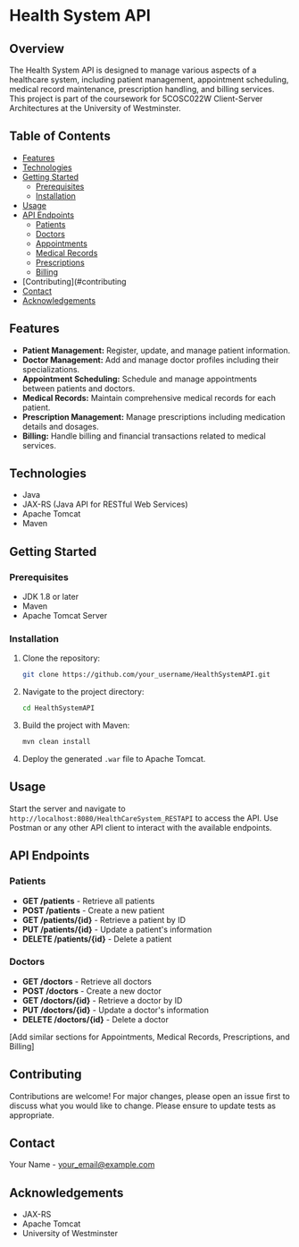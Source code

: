 
# Health System API

## Overview
The Health System API is designed to manage various aspects of a healthcare system, including patient management, appointment scheduling, medical record maintenance, prescription handling, and billing services. This project is part of the coursework for 5COSC022W Client-Server Architectures at the University of Westminster.

## Table of Contents
- [Features](#features)
- [Technologies](#technologies)
- [Getting Started](#getting-started)
  - [Prerequisites](#prerequisites)
  - [Installation](#installation)
- [Usage](#usage)
- [API Endpoints](#api-endpoints)
  - [Patients](#patients)
  - [Doctors](#doctors)
  - [Appointments](#appointments)
  - [Medical Records](#medical-records)
  - [Prescriptions](#prescriptions)
  - [Billing](#billing)
- [Contributing](#contributing
- [Contact](#contact)
- [Acknowledgements](#acknowledgements)

## Features
- **Patient Management:** Register, update, and manage patient information.
- **Doctor Management:** Add and manage doctor profiles including their specializations.
- **Appointment Scheduling:** Schedule and manage appointments between patients and doctors.
- **Medical Records:** Maintain comprehensive medical records for each patient.
- **Prescription Management:** Manage prescriptions including medication details and dosages.
- **Billing:** Handle billing and financial transactions related to medical services.

## Technologies
- Java
- JAX-RS (Java API for RESTful Web Services)
- Apache Tomcat
- Maven

## Getting Started

### Prerequisites
- JDK 1.8 or later
- Maven
- Apache Tomcat Server

### Installation
1. Clone the repository:
   ```bash
   git clone https://github.com/your_username/HealthSystemAPI.git
   ```
2. Navigate to the project directory:
   ```bash
   cd HealthSystemAPI
   ```
3. Build the project with Maven:
   ```bash
   mvn clean install
   ```
4. Deploy the generated `.war` file to Apache Tomcat.

## Usage
Start the server and navigate to `http://localhost:8080/HealthCareSystem_RESTAPI` to access the API. Use Postman or any other API client to interact with the available endpoints.

## API Endpoints

### Patients
- **GET /patients** - Retrieve all patients
- **POST /patients** - Create a new patient
- **GET /patients/{id}** - Retrieve a patient by ID
- **PUT /patients/{id}** - Update a patient's information
- **DELETE /patients/{id}** - Delete a patient

### Doctors
- **GET /doctors** - Retrieve all doctors
- **POST /doctors** - Create a new doctor
- **GET /doctors/{id}** - Retrieve a doctor by ID
- **PUT /doctors/{id}** - Update a doctor's information
- **DELETE /doctors/{id}** - Delete a doctor

[Add similar sections for Appointments, Medical Records, Prescriptions, and Billing]

## Contributing
Contributions are welcome! For major changes, please open an issue first to discuss what you would like to change. Please ensure to update tests as appropriate.

## Contact
Your Name - [your_email@example.com](mailto:your_email@example.com)

## Acknowledgements
- JAX-RS
- Apache Tomcat
- University of Westminster



